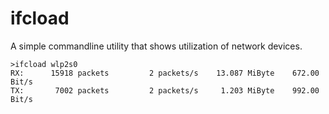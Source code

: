 # ifcload
A simple commandline utility that shows utilization of network devices.

    >ifcload wlp2s0
    RX:      15918 packets         2 packets/s    13.087 MiByte    672.00  Bit/s
    TX:       7002 packets         2 packets/s     1.203 MiByte    992.00  Bit/s
